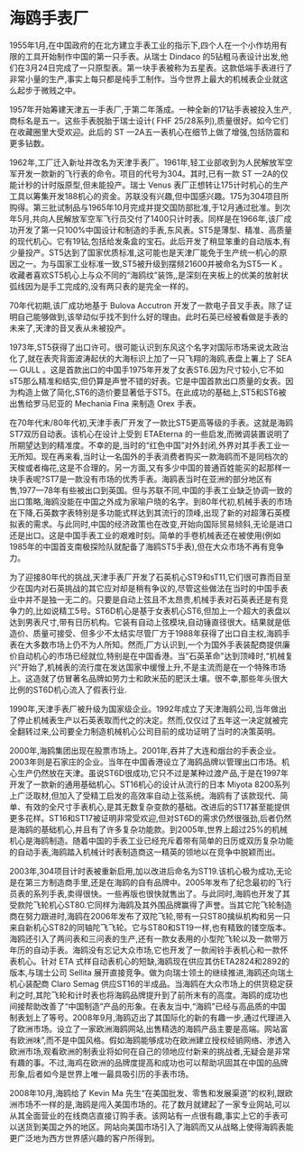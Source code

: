 # 海鸥手表厂
1955年1月,在中国政府的在北方建立手表工业的指示下,四个人在一个小作坊用有限的工具开始制作中国的第一只手表。从瑞士 Dindaco 的5钻粗马表设计出发,他们在3月24日完成了一只原型表。第一块手表被称为五星表。这款低端手表进行了非常小量的生产,事实上每只都是纯手工制作。当今世界上最大的机械表企业就这么起步于微贱之中。

1957年开始筹建天津五一手表厂,于第二年落成。一种全新的17钻手表被投入生产,商标名是五一。这些手表脱胎于瑞士设计( FHF 25/28系列),质量很好。如今它们在收藏圈里大受欢迎。此后的 ST —2A五一表机心在细节上做了增强,包括防震和更多钻数。

1962年,工厂迁入新址并改名为天津手表厂。1961年,轻工业部收到为人民解放军空军开发一款新的飞行表的命令。项目的代号为304。其时,已有一款 ST —2A的仅能计秒的计时版原型,但未能投产。瑞士 Venus 表厂正想转让175计时机心的生产工具以筹集开发188机心的资金。苏联没有兴趣,但中国感兴趣。175为304项目所购得。第三批试制品与1965年10月完成并提交国防部批准,于12月通过批准。到次年5月,共向人民解放军空军飞行员交付了1400只计时表。同样是在1966年,该厂成功开发了第一只100%中国设计和制造的手表,东风表。ST5是薄型、精准、高质量的现代机心。它有19钻,包括给发条盒的宝石。此后开发了稍显笨重的自动版本,有少量投产。ST5达到了国家优质标准,这可能也是天津厂能免于生产统一机心的原因之一。为与国家工业标准一致,ST5被升级到摆频21600并被命名为ST5— K 。收藏者喜欢ST5机心上与众不同的“海鸥纹”装饰,,是深刻在夹板上的优美的放射状弧线因为是手工完成的,没有两只表的是完全一样的。

70年代初期,该厂成功地基于 Bulova Accutron 开发了一款电子音叉手表。除了证明自己能够做到,该举动似乎找不到什么好的理由。此时石英已经被看做是手表的未来了,天津的音叉表从未被投产。

1973年,ST5获得了出口许可。很可能认识到东风这个名字对国际市场来说太政治化了,就在表壳背面波涛起伏的大海标识上加了一只飞翔的海鸥,表盘上署上了 SEA — GULL 。这是首款出口的中国手1975年开发了女表ST6.因为尺寸较小,它不如sT5那么精准和结实,但仍算是声誉不错的好表。它是中国首款出口质量的女表。因为构造上做了简化,ST6的造价要显著低于ST5。在此成功的基础上,ST5和ST6被出售给罗马尼亚的 Mechania Fina 来制造 Orex 手表。

在70年代末/80年代初,天津手表厂开发了一款比ST5更高等级的手表。这就是海鸥ST7双历自动表。该机心在设计上受到 ETAEterna 的一些启发,而微调装置说明了所期望达到的精准度。不幸的是,当时的“红色中国”对外封闭,外界对其手表工业一无所知。现在再来看,当时让一名国外的手表消费者购买一款海鸥而不是同档次的天梭或者梅花,这是不合理的。另一方面,又有多少中国的普通百姓能买的起那样一块手表呢?ST7是一款没有市场的优秀手表。海鸥表当时在亚洲的部分地区有售,1977—78年有些被出口到英国。但与苏联不同,中国的手表工业缺乏协调一致的出口策略,海鸥没能在中国之外成为家喻户晓的名字。到80年代初,机械手表的市场在下降,石英数字表特别是多功能式样达到其流行的顶峰,出现了新的对超薄石英模拟表的需求。与此同时,中国的经济政策也在改变,开始向国际贸易倾斜,无论是进口还是出口。这是中国手表工业的艰难时刻。简单的手卷机械表还在被使用(例如1985年的中国首支南极探险队就配备了海鸥ST5手表),但在大众市场不再有竞争力。

为了迎接80年代的挑战,天津手表厂开发了石英机心ST9和sT11,它们很可靠而目至少在国内对石英挑战的其它应对却是稍有争议的,尽管这些做法在当时的中国手表业中并不是独一无二的。只要是自动上弦且不太昂贵,机械手表对石英表还是有竞争力的,比如说精工5号。ST6D机心是基于女表机心ST6,但加上一个超大的表盘以达到男表尺寸,带有日历机构。它装有自动上弦模块,自动锤直径很大。结果就是低造价、质量可接受、但多少不太结实尽管厂方于1988年获得了出口自主权,海鸥手表在大多数市场上仍不为人所知。然而,厂方认识到,一个为国外手表装配商提供廉价自动机心的市场已经就位,特别是在中国香港。当”石英革命"达到顶峰时,“机械复兴"开始了,机械表的流行度在发达国家中缓慢上升,不是主流而是在一个特殊市场上。这造就了仿冒著名品牌如劳力士和欧米茄的肥沃土壤。很不幸,那些年头很大比例的ST6D机心流入了假表行业.

1990年,天津手表厂被升级为国家级企业。1992年成立了天津海鸥公司,当年做出了停止机械表生产以石英表取而代之的决定。然而,仅仅过了五年这一决定就被完全翻转过来,公司要全力制造机械机心公司目前的成功证明了当时的决策英明。

2000年,海鸥集团出现在股票市场上。2001年,吞并了大连和烟台的手表企业。2003年则是石家庄的企业。当年在中国香港设立了海鸥品牌以管理出口市场。机心生产仍然放在天津。虽说ST6D很成功,它只不过是某种过渡产品,于是在1997年开发了一款新的通用基础机心。ST16机心的设计从流行的日本 Miyota 8200系列上广泛取材,但加入了受精工启发的高效率自动上弦系统。海鸥有了该款现代、简单、有效的全尺寸手表机心,是其无数复杂变款的基础。改进后的ST17甚至能提供更多花样。ST16和ST17被证明非常受欢迎,但对ST6D的需求仍然很强劲,后者仍然是海鸥的基础机心,并且有了许多复杂功能款。到2005年,世界上超过25%的机械机心是海鸥制造。随着中国的手表工业已经充斥着带有简单的日历或双历复杂功能的自动手表,海鸥踏入机械计时表制造商这一精英的领地以在竞争中脱颖而出。

2003年,304项目计时表被重新启用,加以改进后命名为ST19.该机心极为成功,无论是在第三方制造商手里,还是在海鸥的自有品牌中。2005年发布了纪念最初的飞行员表的系列手表,卖得很快。一些再版也很快就售出了。与此同时,海鸥也开发了其受款陀飞轮机心ST80.它同样为海鸥及其外围品牌赢得了声誉。当其它陀飞轮制造商在努力跟进时,海鸥在2006年发布了双陀飞轮,带有一只ST80擒纵机构和另一只来自新机心ST82的同轴陀飞飞轮。它与ST80和ST19一样,也有精致的镂空版本。海鸥还引入了两问表和三问表的生产,还有一款女表用的小型陀飞轮以及一款带万年历的自动手表。海鸥没有忘记大众市场,它也开发了一款闹铃手表机心和一款怀表机心。针对 ETA 式样自动表机心的短缺,海鸥现在供应其仿ETA2824和2892的版本,与瑞士公司 Sellita 展开直接竞争。做为向瑞士领土的继续推进,海鸥还向瑞土机心装配商 Claro Semag 供应ST16的半成品。当海鸥在大众市场上的供货稳定获利之时,其陀飞轮和计时表也将海鸥品牌提升到了前所末有的高度。海鸥的成功也间接帮助改善了“中国制造”产品的形象。在表友当中,“海鸥”已经与高品质的中国制表划上了等号。2008年9月,海鸥迈出了其国际化的新的有趣一步,通过代理进入了欧洲市场。设立了一家欧洲海鸥网站,出售精选的海鸥产品主要是高端。网站富有欧洲味”,而不是中国风格。假如海鸥能够成功在欧洲建立授权经销网络、渗透入欧洲市场,观看欧洲的制表业将如何在自己的领地应付新来的挑战者,无疑会是非常有趣的事。不过,海鸡在欧洲的品牌度提高和成功也可以帮助巩固其在中国的品牌形象,后者如今是世界上唯一最具吸引历的手表市场。

2008年10月,海鸥给了 Kevin Ma 先生“在美国批发、零售和发展渠道”的权利,跟欧洲市场不一样的是,海鸥是闯入美国市场的。花了数月就建起了一家专业网站,可以从其全面营业的在线商店直接订购手表。该网站有一点很有趣,事实上它的手表可以送货到美国之外的地区。网站向美国市场引入了海鸥而又从战略上使得海鸥表能更广泛地为西方世界感兴趣的客户所得到。